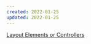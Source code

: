 ```yaml
---
created: 2022-01-25
updated: 2022-01-25
---
```

[Layout Elements or Controllers](UGUI/Layout%20Elements%20or%20Controllers.md)